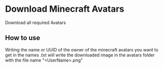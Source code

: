 # Download Minecraft Avatars

Download all required Avatars

## How to use

Writing the name or UUID of the owner of the minecraft avatars you want to get in the names .txt will write the downloaded image in the avatars folder with the file name "\<UserName\>.png"
